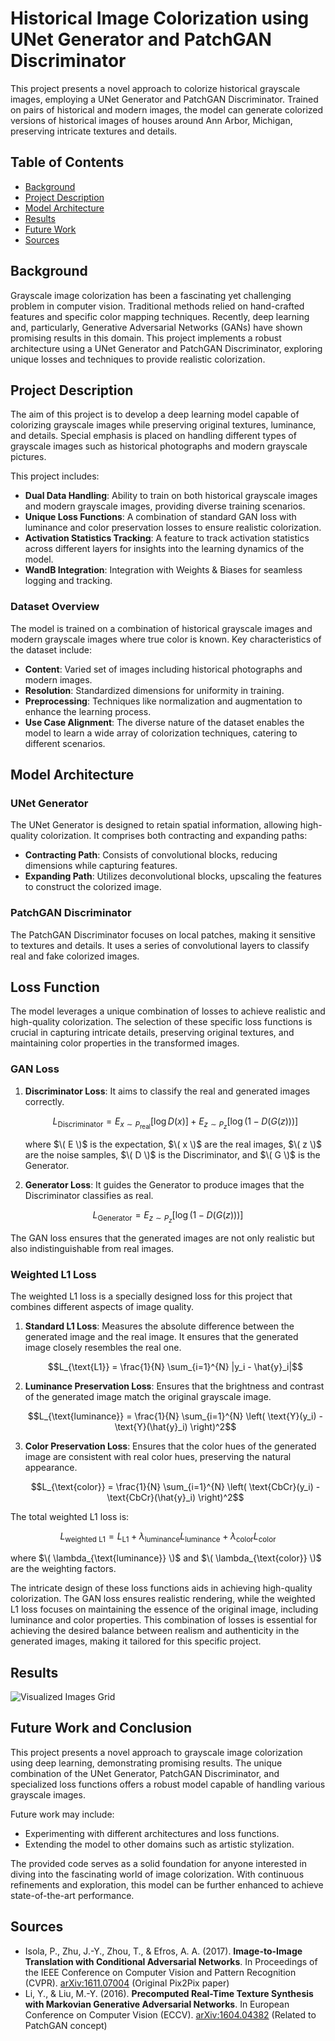 # Historical Image Colorization using UNet Generator and PatchGAN Discriminator

This project presents a novel approach to colorize historical grayscale images, employing a UNet Generator and PatchGAN Discriminator. Trained on pairs of historical and modern images, the model can generate colorized versions of historical images of houses around Ann Arbor, Michigan, preserving intricate textures and details.

## Table of Contents

- [Background](#background)
- [Project Description](#project-description)
- [Model Architecture](#model-architecture)
- [Results](#results)
- [Future Work](#future-work)
- [Sources](#sources)

## Background

Grayscale image colorization has been a fascinating yet challenging problem in computer vision. Traditional methods relied on hand-crafted features and specific color mapping techniques. Recently, deep learning and, particularly, Generative Adversarial Networks (GANs) have shown promising results in this domain. This project implements a robust architecture using a UNet Generator and PatchGAN Discriminator, exploring unique losses and techniques to provide realistic colorization.

## Project Description

The aim of this project is to develop a deep learning model capable of colorizing grayscale images while preserving original textures, luminance, and details. Special emphasis is placed on handling different types of grayscale images such as historical photographs and modern grayscale pictures.

This project includes:

- **Dual Data Handling**: Ability to train on both historical grayscale images and modern grayscale images, providing diverse training scenarios.
- **Unique Loss Functions**: A combination of standard GAN loss with luminance and color preservation losses to ensure realistic colorization.
- **Activation Statistics Tracking**: A feature to track activation statistics across different layers for insights into the learning dynamics of the model.
- **WandB Integration**: Integration with Weights & Biases for seamless logging and tracking.

### Dataset Overview

The model is trained on a combination of historical grayscale images and modern grayscale images where true color is known. Key characteristics of the dataset include:

- **Content**: Varied set of images including historical photographs and modern images.
- **Resolution**: Standardized dimensions for uniformity in training.
- **Preprocessing**: Techniques like normalization and augmentation to enhance the learning process.
- **Use Case Alignment**: The diverse nature of the dataset enables the model to learn a wide array of colorization techniques, catering to different scenarios.

## Model Architecture

### UNet Generator

The UNet Generator is designed to retain spatial information, allowing high-quality colorization. It comprises both contracting and expanding paths:

- **Contracting Path**: Consists of convolutional blocks, reducing dimensions while capturing features.
- **Expanding Path**: Utilizes deconvolutional blocks, upscaling the features to construct the colorized image.

### PatchGAN Discriminator

The PatchGAN Discriminator focuses on local patches, making it sensitive to textures and details. It uses a series of convolutional layers to classify real and fake colorized images.

## Loss Function

The model leverages a unique combination of losses to achieve realistic and high-quality colorization. The selection of these specific loss functions is crucial in capturing intricate details, preserving original textures, and maintaining color properties in the transformed images.

### GAN Loss

1. **Discriminator Loss**: It aims to classify the real and generated images correctly.

   $$L_{\text{Discriminator}} = E_{x \sim P_{\text{real}}} [\log D(x)] + E_{z \sim P_{z}} [\log (1 - D(G(z)))]$$


   where $\( E \)$ is the expectation, $\( x \)$ are the real images, $\( z \)$ are the noise samples, $\( D \)$ is the Discriminator, and $\( G \)$ is the Generator.

2. **Generator Loss**: It guides the Generator to produce images that the Discriminator classifies as real.

 $$L_{\text{Generator}} = E_{z \sim P_{z}}[\log (1 - D(G(z)))]$$

The GAN loss ensures that the generated images are not only realistic but also indistinguishable from real images.


### Weighted L1 Loss

The weighted L1 loss is a specially designed loss for this project that combines different aspects of image quality.

1. **Standard L1 Loss**: Measures the absolute difference between the generated image and the real image. It ensures that the generated image closely resembles the real one.

   $$L_{\text{L1}} = \frac{1}{N} \sum_{i=1}^{N} |y_i - \hat{y}_i|$$

2. **Luminance Preservation Loss**: Ensures that the brightness and contrast of the generated image match the original grayscale image.

   $$L_{\text{luminance}} = \frac{1}{N} \sum_{i=1}^{N} \left( \text{Y}(y_i) - \text{Y}(\hat{y}_i) \right)^2$$

3. **Color Preservation Loss**: Ensures that the color hues of the generated image are consistent with real color hues, preserving the natural appearance.

   $$L_{\text{color}} = \frac{1}{N} \sum_{i=1}^{N} \left( \text{CbCr}(y_i) - \text{CbCr}(\hat{y}_i) \right)^2$$


The total weighted L1 loss is:

$$L_{\text{weighted L1}} = L_{\text{L1}} + \lambda_{\text{luminance}} L_{\text{luminance}} + \lambda_{\text{color}} L_{\text{color}}$$

where $\( \lambda_{\text{luminance}} \)$ and $\( \lambda_{\text{color}} \)$ are the weighting factors.


The intricate design of these loss functions aids in achieving high-quality colorization. The GAN loss ensures realistic rendering, while the weighted L1 loss focuses on maintaining the essence of the original image, including luminance and color properties. This combination of losses is essential for achieving the desired balance between realism and authenticity in the generated images, making it tailored for this specific project.

## Results

![Visualized Images Grid](https://github.com/parkermoe/pix2pix_historical_A2_image_restoration/blob/main/visualized_images_grid.png?raw=true)

## Future Work and Conclusion

This project presents a novel approach to grayscale image colorization using deep learning, demonstrating promising results. The unique combination of the UNet Generator, PatchGAN Discriminator, and specialized loss functions offers a robust model capable of handling various grayscale images.

Future work may include:

- Experimenting with different architectures and loss functions.
- Extending the model to other domains such as artistic stylization.

The provided code serves as a solid foundation for anyone interested in diving into the fascinating world of image colorization. With continuous refinements and exploration, this model can be further enhanced to achieve state-of-the-art performance.

## Sources

- Isola, P., Zhu, J.-Y., Zhou, T., & Efros, A. A. (2017). **Image-to-Image Translation with Conditional Adversarial Networks**. In Proceedings of the IEEE Conference on Computer Vision and Pattern Recognition (CVPR). [arXiv:1611.07004](https://arxiv.org/abs/1611.07004) (Original Pix2Pix paper)
- Li, Y., & Liu, M.-Y. (2016). **Precomputed Real-Time Texture Synthesis with Markovian Generative Adversarial Networks**. In European Conference on Computer Vision (ECCV). [arXiv:1604.04382](https://arxiv.org/abs/1604.04382) (Related to PatchGAN concept)
